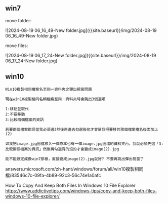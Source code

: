 ## win7

move folder:

![2024-08-19 06_16_49-New folder.jpg]({{site.baseurl}}/img/2024-08-19 06_16_49-New folder.jpg)

move files:

![2024-08-19 06_17_24-New folder.jpg]({{site.baseurl}}/img/2024-08-19 06_17_24-New folder.jpg)

## win10

```
Win10複製相同檔案名至同一資料夾之彈出視窗問題

現在win10複製相同名稱檔案至同一資料夾時會跳出3個選項

1:移動並取代
2:不要移動
3:比較兩個檔案的資訊

若要兩個檔案都保留我必須選3然後再進去勾選後他才會幫我把要移的那個檔案檔名後面加上(2)

如我把image.jpg圖檔移入一個原本也有一個image.jpg圖檔的資料夾內，我就必須先選「3:比較兩個檔案的資訊」然後再勾選有的沒的才會變成image(2).jpg

能不能設定成像win7那樣，直接變成image(2).jpg就好? 不要再跳出彈出視窗了
```
  answers.microsoft.com/zh-hant/windows/forum/all/win10複製相同檔/83546c7c-09fa-4b89-92c3-56c74e1a0afc
  
How To Copy And Keep Both Files In Windows 10 File Explorer
  https://www.addictivetips.com/windows-tips/copy-and-keep-both-files-windows-10-file-explorer/
